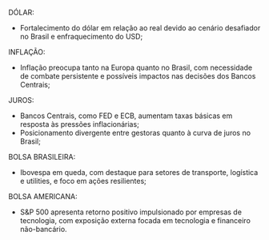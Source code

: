 DÓLAR:
- Fortalecimento do dólar em relação ao real devido ao cenário desafiador no Brasil e enfraquecimento do USD;

INFLAÇÃO:
- Inflação preocupa tanto na Europa quanto no Brasil, com necessidade de combate persistente e possíveis impactos nas decisões dos Bancos Centrais;

JUROS:
- Bancos Centrais, como FED e ECB, aumentam taxas básicas em resposta às pressões inflacionárias;
- Posicionamento divergente entre gestoras quanto à curva de juros no Brasil;

BOLSA BRASILEIRA:
- Ibovespa em queda, com destaque para setores de transporte, logística e utilities, e foco em ações resilientes;

BOLSA AMERICANA:
- S&P 500 apresenta retorno positivo impulsionado por empresas de tecnologia, com exposição externa focada em tecnologia e financeiro não-bancário.
